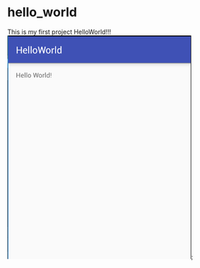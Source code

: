 # hello_world
This is my first project HelloWorld!!!
![](https://github.com/hmh35/hello_world/blob/master/app/src/main/res/drawable/1.png);
